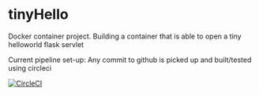 # tinyHello
Docker container project. Building a container that is able to open a tiny helloworld flask servlet


Current pipeline set-up: Any commit to github is picked up and built/tested using circleci

[![CircleCI](https://circleci.com/github/NoelXP/tinyHello.svg?style=svg)](https://circleci.com/github/NoelXP/tinyHello)